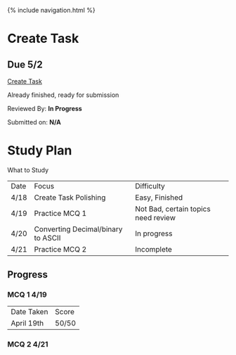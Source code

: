 {% include navigation.html %}

# Create Task #
## Due 5/2 ##

[Create Task](CreateTask.md)

Already finished, ready for submission

Reviewed By: **In Progress**

Submitted on: **N/A**

# Study Plan #

<table>
  <tr>What to Study</tr>
  <tr>
    <td>Date</td>
    <td>Focus</td>
    <td>Difficulty</td>
  </tr>
  <tr>
    <td>4/18</td>
    <td>Create Task Polishing</td>
    <td>Easy, Finished</td>
  </tr>
  <tr>
    <td>4/19</td>
    <td>Practice MCQ 1</td>
    <td>Not Bad, certain topics need review</td>
  </tr>
  <tr>
    <td>4/20</td>
    <td>Converting Decimal/binary to ASCII</td>
    <td>In progress</td>
  </tr>
  <tr>
    <td>4/21</td>
    <td>Practice MCQ 2</td>
    <td>Incomplete</td>
  </tr>
</table>
  

## Progress ##

### MCQ 1 4/19 ###
<table>
  <tr>
    <td>Date Taken</td>
    <td>Score</td>
  </tr>
  <tr>
    <td>April 19th</td>
    <td>50/50</td>
  </tr>
</table>
  
### MCQ 2 4/21 ###
